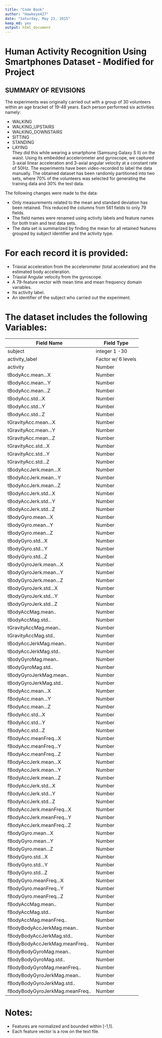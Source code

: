 ```yaml
---
title: "Code Book"
author: "Hawkeye427"
date: "Saturday, May 23, 2015"
keep_md: yes
output: html_document
---
```



Human Activity Recognition Using Smartphones Dataset - Modified for Project
===========================================================================

## SUMMARY OF REVISIONS

The experiments was originally carried out with a group of 30 volunteers within an age bracket of 19-48 years. Each person performed six activities namely:  
* WALKING  
* WALKING_UPSTAIRS  
* WALKING_DOWNSTAIRS  
* SITTING  
* STANDING  
* LAYING  
They did this while wearing a smartphone (Samsung Galaxy S II) on the waist. Using its embedded accelerometer and gyroscope, we captured 3-axial linear acceleration and 3-axial angular velocity at a constant rate of 50Hz. The experiments have been video-recorded to label the data manually. The obtained dataset has been randomly partitioned into two sets, where 70% of the volunteers was selected for generating the training data and 30% the test data. 

The following changes were made to the data:  
* Only measurements related to the mean and standard deviation has been retained. This reduced the columns from 561 fields to only 79 fields.  
* The field names were renamed using activity labels and feature names for both train and test data sets.  
* The data set is summarized by finding the mean for all retained features grouped by subject identifier and the activity type.  


For each record it is provided:
===============================

- Triaxial acceleration from the accelerometer (total acceleration) and the estimated body acceleration.
- Triaxial Angular velocity from the gyroscope. 
- A 79-feature vector with mean time and mean frequency domain variables. 
- Its activity label. 
- An identifier of the subject who carried out the experiment.

The dataset includes the following Variables:
==============================================

 Field Name                     | Field Type
 -------------------------------|--------------------
 subject                        | integer  1 -30
 activity_label                 | Factor w/ 6 levels 
 activity                       | Number
 tBodyAcc.mean...X              | Number
 tBodyAcc.mean...Y              | Number
 tBodyAcc.mean...Z              | Number
 tBodyAcc.std...X               | Number 
 tBodyAcc.std...Y               | Number 
 tBodyAcc.std...Z               | Number 
 tGravityAcc.mean...X           | Number 
 tGravityAcc.mean...Y           | Number 
 tGravityAcc.mean...Z           | Number 
 tGravityAcc.std...X            | Number 
 tGravityAcc.std...Y            | Number 
 tGravityAcc.std...Z            | Number 
 tBodyAccJerk.mean...X          | Number 
 tBodyAccJerk.mean...Y          | Number 
 tBodyAccJerk.mean...Z          | Number 
 tBodyAccJerk.std...X           | Number 
 tBodyAccJerk.std...Y           | Number 
 tBodyAccJerk.std...Z           | Number 
 tBodyGyro.mean...X             | Number 
 tBodyGyro.mean...Y             | Number 
 tBodyGyro.mean...Z             | Number 
 tBodyGyro.std...X              | Number 
 tBodyGyro.std...Y              | Number 
 tBodyGyro.std...Z              | Number 
 tBodyGyroJerk.mean...X         | Number 
 tBodyGyroJerk.mean...Y         | Number 
 tBodyGyroJerk.mean...Z         | Number 
 tBodyGyroJerk.std...X          | Number 
 tBodyGyroJerk.std...Y          | Number 
 tBodyGyroJerk.std...Z          | Number 
 tBodyAccMag.mean..             | Number 
 tBodyAccMag.std..              | Number 
 tGravityAccMag.mean..          | Number 
 tGravityAccMag.std..           | Number 
 tBodyAccJerkMag.mean..         | Number 
 tBodyAccJerkMag.std..          | Number 
 tBodyGyroMag.mean..            | Number 
 tBodyGyroMag.std..             | Number 
 tBodyGyroJerkMag.mean..        | Number 
 tBodyGyroJerkMag.std..         | Number 
 fBodyAcc.mean...X              | Number 
 fBodyAcc.mean...Y              | Number 
 fBodyAcc.mean...Z              | Number
 fBodyAcc.std...X               | Number
 fBodyAcc.std...Y               | Number
 fBodyAcc.std...Z               | Number
 fBodyAcc.meanFreq...X          | Number
 fBodyAcc.meanFreq...Y          | Number
 fBodyAcc.meanFreq...Z          | Number
 fBodyAccJerk.mean...X          | Number
 fBodyAccJerk.mean...Y          | Number
 fBodyAccJerk.mean...Z          | Number
 fBodyAccJerk.std...X           | Number
 fBodyAccJerk.std...Y           | Number
 fBodyAccJerk.std...Z           | Number
 fBodyAccJerk.meanFreq...X      | Number
 fBodyAccJerk.meanFreq...Y      | Number
 fBodyAccJerk.meanFreq...Z      | Number
 fBodyGyro.mean...X             | Number
 fBodyGyro.mean...Y             | Number
 fBodyGyro.mean...Z             | Number
 fBodyGyro.std...X              | Number
 fBodyGyro.std...Y              | Number
 fBodyGyro.std...Z              | Number
 fBodyGyro.meanFreq...X         | Number
 fBodyGyro.meanFreq...Y         | Number
 fBodyGyro.meanFreq...Z         | Number
 fBodyAccMag.mean..             | Number
 fBodyAccMag.std..              | Number
 fBodyAccMag.meanFreq..         | Number
 fBodyBodyAccJerkMag.mean..     | Number
 fBodyBodyAccJerkMag.std..      | Number
 fBodyBodyAccJerkMag.meanFreq.. | Number
 fBodyBodyGyroMag.mean..        | Number
 fBodyBodyGyroMag.std..         | Number
 fBodyBodyGyroMag.meanFreq..    | Number
 fBodyBodyGyroJerkMag.mean..    | Number
 fBodyBodyGyroJerkMag.std..     | Number
 fBodyBodyGyroJerkMag.meanFreq..| Number


Notes: 
======
- Features are normalized and bounded within [-1,1].
- Each feature vector is a row on the text file.

